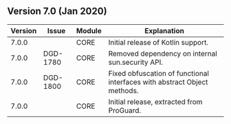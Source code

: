 ## Version 7.0 (Jan 2020)

| Version| Issue    | Module   | Explanation
|--------|----------|----------|----------------------------------
| 7.0.0  |          | CORE     | Initial release of Kotlin support.
| 7.0.0  | DGD-1780 | CORE     | Removed dependency on internal sun.security API.
| 7.0.0  | DGD-1800 | CORE     | Fixed obfuscation of functional interfaces with abstract Object methods.
| 7.0.0  |          | CORE     | Initial release, extracted from ProGuard.
